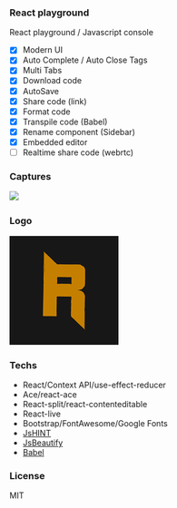 ### React playground  
React playground / Javascript console

- [x] Modern UI
- [x] Auto Complete / Auto Close Tags
- [x] Multi Tabs
- [x] Download code
- [x] AutoSave
- [x] Share code (link)
- [x] Format code
- [x] Transpile code (Babel)
- [x] Rename component (Sidebar)
- [x] Embedded editor
- [ ] Realtime share code (webrtc)

### Captures

![](https://i.ibb.co/8gQDqZd/reacto.png)

### Logo

![](public/logo192.png)

### Techs
- React/Context API/use-effect-reducer
- Ace/react-ace
- React-split/react-contenteditable
- React-live
- Bootstrap/FontAwesome/Google Fonts
- [JsHINT](https://jshint.com/docs/)
- [JsBeautify](https://github.com/beautify-web/js-beautify)
- [Babel](https://babeljs.io/docs/en/babel-standalone)

### License
MIT